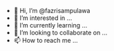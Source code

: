 - 👋 Hi, I’m @fazrisampulawa
- 👀 I’m interested in ...
- 🌱 I’m currently learning ...
- 💞️ I’m looking to collaborate on ...
- 📫 How to reach me ...

<!---
fazrisampulawa/fazrisampulawa is a ✨ special ✨ repository because its `README.md` (this file) appears on your GitHub profile.
You can click the Preview link to take a look at your changes.
--->

